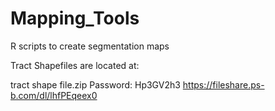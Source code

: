 # Mapping_Tools
R scripts to create segmentation maps

Tract Shapefiles are located at:

tract shape file.zip
Password: Hp3GV2h3
https://fileshare.ps-b.com/dl/lhfPEqeex0